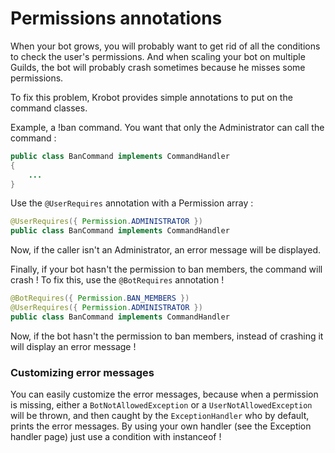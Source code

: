 # Permissions annotations

When your bot grows, you will probably want to get rid of all the conditions to check the user's permissions. And when scaling your bot on multiple Guilds, the bot will probably crash sometimes because he misses some permissions.

To fix this problem, Krobot provides simple annotations to put on the command classes.

Example, a !ban command. You want that only the Administrator can call the command :

```java
public class BanCommand implements CommandHandler
{
    ...
}
```

Use the `@UserRequires` annotation with a Permission array :

```java
@UserRequires({ Permission.ADMINISTRATOR })
public class BanCommand implements CommandHandler
```

Now, if the caller isn't an Administrator, an error message will be displayed.

Finally, if your bot hasn't the permission to ban members, the command will crash ! To fix this, use the `@BotRequires` annotation !

```java
@BotRequires({ Permission.BAN_MEMBERS })
@UserRequires({ Permission.ADMINISTRATOR })
public class BanCommand implements CommandHandler
```

Now, if the bot hasn't the permission to ban members, instead of crashing it will display an error message !

### Customizing error messages

You can easily customize the error messages, because when a permission is missing, either a `BotNotAllowedException` or a `UserNotAllowedException` will be thrown, and then caught by the `ExceptionHandler` who by default, prints the error messages. By using your own handler \(see the Exception handler page\) just use a condition with instanceof !



